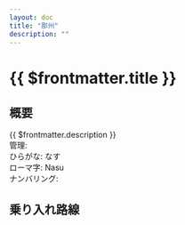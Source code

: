 ```yaml
---
layout: doc
title: "那州"
description: ""
---
```



# {{ $frontmatter.title }}
<!-- ![駅の写真の説明](駅の写真のURL) -->

## 概要
{{ $frontmatter.description }}  
管理:   
ひらがな: なす  
ローマ字: Nasu  
ナンバリング: <Numberling />

## 乗り入れ路線
<LineInfo />